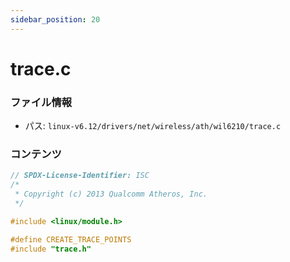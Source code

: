 ```yaml
---
sidebar_position: 20
---
```

# trace.c

### ファイル情報

- パス: `linux-v6.12/drivers/net/wireless/ath/wil6210/trace.c`

### コンテンツ

```c
// SPDX-License-Identifier: ISC
/*
 * Copyright (c) 2013 Qualcomm Atheros, Inc.
 */

#include <linux/module.h>

#define CREATE_TRACE_POINTS
#include "trace.h"

```
